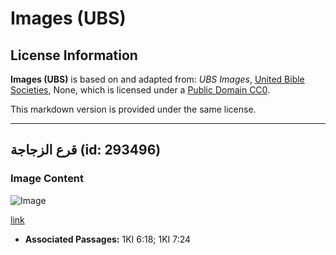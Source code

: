 # Images (UBS)

## License Information

**Images (UBS)** is based on and adapted from: _UBS Images_, [United Bible Societies](https://unitedbiblesocieties.org/), None, which is licensed under a [Public Domain CC0](https://creativecommons.org/public-domain/cc0/).

This markdown version is provided under the same license.



--------------------------------

## قرع الزجاجة (id: 293496)

### Image Content

![Image](https://cdn.aquifer.bible/aquifer-content/resources/Media/WEB-0084_bottlegourd.jpg)

[link](https://cdn.aquifer.bible/aquifer-content/resources/Media/WEB-0084_bottlegourd.jpg)

* **Associated Passages:** 1KI 6:18; 1KI 7:24

